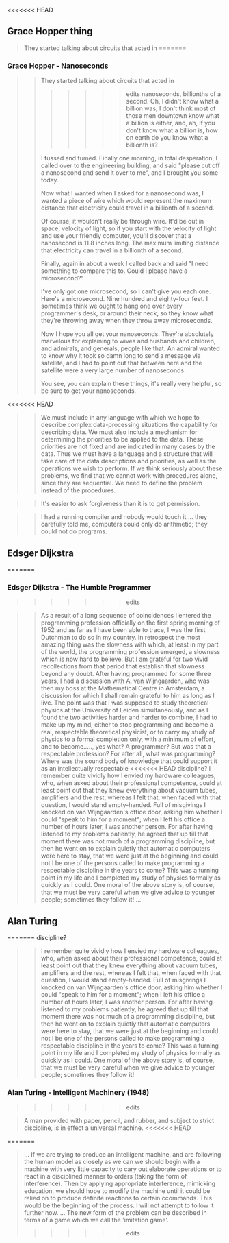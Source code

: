 <<<<<<< HEAD
## Grace Hopper thing

>  They started talking about circuits that acted in 
=======
### Grace Hopper - Nanoseconds

> > They started talking about circuits that acted in 
>>>>>>> edits
nanoseconds, billionths of a second. Oh, I didn't know 
what a billion was, I don't think most of those men 
downtown know what a billion is either, and, ah, if you 
don't know what a billion is, how on earth do you know 
what a billionth is?
> >
> > I fussed and fumed. Finally one morning, in total 
desperation, I called over to the engineering building, 
and said "please cut off a nanosecond and send it over to 
me", and I brought you some today.
> >
> > Now what I wanted when I asked for a nanosecond was, 
I wanted a piece of wire which would represent the 
maximum distance that electricity could travel in a 
billionth of a second.
> >
> > Of course, it wouldn't really be through wire. It'd 
be out in space, velocity of light, so if you start with 
the velocity of light and use your friendly computer, 
you'll discover that a nanosecond is 11.8 inches long. 
The maximum limiting distance that electricity can travel 
in a billionth of a second.
> >
> > Finally, again in about a week I called back and said 
"I need something to compare this to. Could I please have 
a microsecond?"
> >
> > I've only got one microsecond, so I can't give you 
each one. Here's a microsecond. Nine hundred and 
eighty-four feet. I sometimes think we ought to hang one 
over every programmer's desk, or around their neck, so 
they know what they're throwing away when they throw away 
microseconds.
> >
> > Now I hope you all get your nanoseconds. They're 
absolutely marvelous for explaining to wives and husbands 
and children, and admirals, and generals, people like 
that. An admiral wanted to know why it took so damn long 
to send a message via satellite, and I had to point out 
that between here and the satellite were a very large 
number of nanoseconds.
> >
> > You see, you can explain these things, it's really 
very helpful, so be sure to get your nanoseconds.

<<<<<<< HEAD
> > We must include in any language with which we hope to 
describe complex data-processing situations the 
capability for describing data. We must also include a 
mechanism for determining the priorities to be applied to 
the data. These priorities are not fixed and are 
indicated in many cases by the data.
> > Thus we must have a language and a structure that 
will take care of the data descriptions and priorities, 
as well as the operations we wish to perform. If we think 
seriously about these problems, we find that we cannot 
work with procedures alone, since they are sequential. We 
need to define the problem instead of the procedures.

> > It's easier to ask forgiveness than it is to get 
permission.

> > I had a running compiler and nobody would touch it 
... they carefully told me, computers could only do 
arithmetic; they could not do programs.

## Edsger Dijkstra
=======

### Edsger Dijkstra - The Humble Programmer
>>>>>>> edits

> > As a result of a long sequence of coincidences I 
entered the programming profession officially on the 
first spring morning of 1952 and as far as I have been 
able to trace, I was the first Dutchman to do so in my 
country. In retrospect the most amazing thing was the 
slowness with which, at least in my part of the world, 
the programming profession emerged, a slowness which is 
now hard to believe. But I am grateful for two vivid 
recollections from that period that establish that 
slowness beyond any doubt.
> > After having programmed for some three years, I had a 
discussion with A. van Wijngaarden, who was then my boss 
at the Mathematical Centre in Amsterdam, a discussion for 
which I shall remain grateful to him as long as I live. 
The point was that I was supposed to study theoretical 
physics at the University of Leiden simultaneously, and 
as I found the two activities harder and harder to 
combine, I had to make up my mind, either to stop 
programming and become a real, respectable theoretical 
physicist, or to carry my study of physics to a formal 
completion only, with a minimum of effort, and to 
become....., yes what? A programmer? But was that a 
respectable profession? For after all, what was 
programming? Where was the sound body of knowledge that 
could support it as an intellectually respectable 
<<<<<<< HEAD
discipline? I remember quite vividly how I envied my 
hardware colleagues, who, when asked about their 
professional competence, could at least point out that 
they knew everything about vacuum tubes, amplifiers and 
the rest, whereas I felt that, when faced with that 
question, I would stand empty-handed. Full of misgivings 
I knocked on van Wijngaarden's office door, asking him 
whether I could "speak to him for a moment"; when I left 
his office a number of hours later, I was another person. 
For after having listened to my problems patiently, he 
agreed that up till that moment there was not much of a 
programming discipline, but then he went on to explain 
quietly that automatic computers were here to stay, that 
we were just at the beginning and could not I be one of 
the persons called to make programming a respectable 
discipline in the years to come? This was a turning point 
in my life and I completed my study of physics formally 
as quickly as I could. One moral of the above story is, 
of course, that we must be very careful when we give 
advice to younger people; sometimes they follow it!
...

## Alan Turing
=======
discipline? 
> > I remember quite vividly how I envied my hardware 
colleagues, who, when asked about their professional 
competence, could at least point out that they knew 
everything about vacuum tubes, amplifiers and the rest, 
whereas I felt that, when faced with that question, I 
would stand empty-handed. Full of misgivings I knocked on 
van Wijngaarden's office door, asking him whether I could 
"speak to him for a moment"; when I left his office a 
number of hours later, I was another person. For after 
having listened to my problems patiently, he agreed that 
up till that moment there was not much of a programming 
discipline, but then he went on to explain quietly that 
automatic computers were here to stay, that we were just 
at the beginning and could not I be one of the persons 
called to make programming a respectable discipline in 
the years to come? 
> > This was a turning point in my life and I completed 
my study of physics formally as quickly as I could. One 
moral of the above story is, of course, that we must be 
very careful when we give advice to younger people; 
sometimes they follow it!

### Alan Turing - Intelligent Machinery (1948)
>>>>>>> edits

> A man provided with paper, pencil, and rubber, and 
subject to strict discipline, is in effect a universal 
machine.
<<<<<<< HEAD

=======
> ...
> If we are trying to produce an intelligent machine, and 
are following the human model as closely as we can we 
should begin with a machine with very little capacity to 
cary out elaborate operations or to react in a 
disciplined manner to orders (taking the form of 
interference). Then by applying appropriate interference, 
mimicking education, we should hope to modify the machine 
until it could be relied on to produce definite reactions 
to certain ccommands. This would be the beginning of
> the process. I will not attempt to follow it further 
now.
> ...
> The new form of the problem can be described in terms 
of a game which we call the 'imitation game'.
>>>>>>> edits

